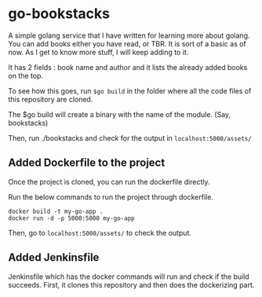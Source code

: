# go-bookstacks

A simple golang service that I have written for learning more about golang. You can add books either you have read, or TBR. 
It is sort of a basic as of now. As I get to know more stuff, I will keep adding to it. 

It has 2 fields : book name and author and it lists the already added books on the top. 


To see how this goes, run ```$go build``` in the folder where all the code files of this repository are cloned. 

The $go build will create a binary with the name of the module. (Say, bookstacks)

Then, run ./bookstacks and check for the output in ```localhost:5000/assets/```

<h2> Added Dockerfile to the project </h2>

Once the project is cloned, you can run the dockerfile directly. 

Run the below commands to run the project through dockerfile.

```docker build -t my-go-app .``` </br>
```docker run -d -p 5000:5000 my-go-app```

Then, go to ```localhost:5000/assets/``` to check the output. 

<h2> Added Jenkinsfile </h2>

Jenkinsfile which has the docker commands will run and check if the build succeeds.
First, it clones this repository and then does the dockerizing part. 



